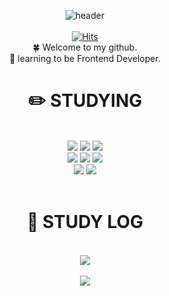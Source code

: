 <div align="center">
  
![header](https://capsule-render.vercel.app/api?type=cylinder&color=d9d2e9&height=150&section=header&text=Hello,%20Summermong!&fontColor=ffffff&fontSize=50&animation=fadeIn&fontAlignY=55)
<br />
<br />
[![Hits](https://hits.seeyoufarm.com/api/count/incr/badge.svg?url=https%3A%2F%2Fgithub.com%2Fsummermong&count_bg=%23C1B0E8&title_bg=%23555555&icon=&icon_color=%23E7E7E7&title=hits&edge_flat=false)](https://hits.seeyoufarm.com)
<br />
:four_leaf_clover: Welcome to my github.
<br />
:thought_balloon: learning to be Frontend Developer.
<br />

# :pencil2: STUDYING
<br />
<img src="https://img.shields.io/badge/HTML-E34F26?style=flat-square&logo=HTML5&logoColor=white"/>
<img src="https://img.shields.io/badge/CSS-1572B6?style=flat-square&logo=CSS3&logoColor=white"/>
<img src="https://img.shields.io/badge/JavaScript-F7DF1E?style=flat-square&logo=JavaScript&logoColor=white"/>
<br />
<img src="https://img.shields.io/badge/TypeScript-3578E5?style=flat-square&logo=TypeScript&logoColor=white"/>
<img src="https://img.shields.io/badge/React-61DAFB?style=flat-square&logo=React&logoColor=white"/>
<img src="https://img.shields.io/badge/Recoil-3578E5?style=flat-square&logo=Recoil&logoColor=white"/>
<br />
<img src="https://img.shields.io/badge/Tailwind-06B6D4?style=flat-square&logo=TailwindCSS&logoColor=white"/>
<img src="https://img.shields.io/badge/styledcomponents-DB7093?style=flat-square&logo=styledcomponents&logoColor=white"/>
<br />
<br />

#  :bookmark: STUDY LOG
<br/>
<img src="https://github-readme-stats.vercel.app/api/top-langs/?username=summermong&layout=compact"/>
<br />
<br />
<img src="http://mazassumnida.wtf/api/v2/generate_badge?boj=summermong"/>
</div>

